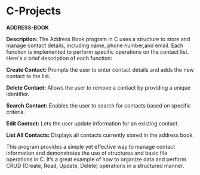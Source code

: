# C-Projects
**ADDRESS-BOOK**

**Description:**
The Address Book program in C uses a structure to store and manage contact details, including name, phone number,and email. Each function is implemented to perform specific operations on the contact list. Here's a brief description of each function:

**Create Contact:** Prompts the user to enter contact details and adds the new contact to the list.

**Delete Contact:** Allows the user to remove a contact by providing a unique identifier.

**Search Contact:** Enables the user to search for contacts based on specific criteria.

**Edit Contact:** Lets the user update information for an existing contact.

**List All Contacts:** Displays all contacts currently stored in the address book.

This program provides a simple yet effective way to manage contact information and demonstrates the use of structures and basic file operations in C. It’s a great example of how to organize data and perform CRUD (Create, Read, Update, Delete) operations in a structured manner.


